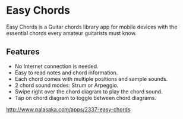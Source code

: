 # Easy Chords
Easy Chords is a Guitar chords library app for mobile devices with the essential chords every amateur guitarists must know. 

## Features

   - No Internet connection is needed.
   - Easy to read notes and chord information.
   - Each chord comes with multiple positions and sample sounds.
   - 2 chord sound modes: Strum or Arpeggio.
   - Swipe right over the chord diagram to play the chord sound.
   - Tap on chord diagram to toggle between chord diagrams.


http://www.palasaka.com/apps/2337-easy-chords
